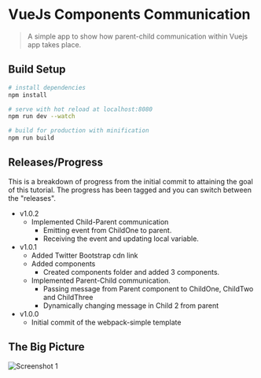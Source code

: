 # VueJs Components Communication

> A simple app to show how parent-child communication within Vuejs app takes place.

## Build Setup

``` bash
# install dependencies
npm install

# serve with hot reload at localhost:8080
npm run dev --watch

# build for production with minification
npm run build
```

## Releases/Progress
This is a breakdown of progress from the initial commit to attaining the goal of this tutorial. 
The progress has been tagged and you can switch between the "releases".

 * v1.0.2
    - Implemented Child-Parent communication
      - Emitting event from ChildOne to parent.
      - Receiving the event and updating local variable.
  * v1.0.1
    - Added Twitter Bootstrap cdn link
    - Added components 
      - Created components folder and added 3 components.
    - Implemented Parent-Child communication. 
      - Passing message from Parent component to ChildOne, ChildTwo and ChildThree
      - Dynamically changing message in Child 2 from parent
  * v1.0.0
    - Initial commit of the webpack-simple template

## The Big Picture
![Screenshot 1](https://github.com/lawrence615/component-communication/blob/master/big-picture.png)

